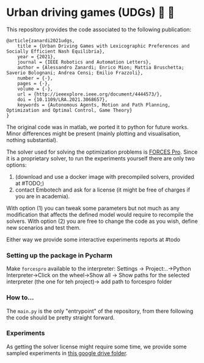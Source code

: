 # Urban driving games (UDGs) :red_car: :blue_car:

This repository provides the code associated to the following publication:

```
@article{zanardi2021udgs,
    title = {Urban Driving Games with Lexicographic Preferences and Socially Efficient Nash Equilibria},
    year = {2021},
    journal = {IEEE Robotics and Automation Letters},
    author = {Alessandro Zanardi; Enrico Mion; Mattia Bruschetta; Saverio Bolognani; Andrea Censi; Emilio Frazzoli},
    number = {-},
    pages = {-},
    volume = {-},
    url = {http://ieeexplore.ieee.org/document/4444573/},
    doi = {10.1109/LRA.2021.3068657},
    keywords = {Autonomous Agents, Motion and Path Planning, Optimization and Optimal Control, Game Theory}
}
```

The original code was in matlab, we ported it to python for future works. Minor differences might be present (mainly
plotting and visualisation, nothing substantial).

The solver used for solving the optimization problems
is [FORCES Pro](https://www.embotech.com/products/forcespro/overview/). Since it is a proprietary solver, to run the
experiments yourself there are only two options:

1. (download and use a docker image with precompiled solvers, provided at #TODO;)
2. contact Embotech and ask for a license (it might be free of charges if you are in academia).

With option (1) you can tweak some parameters but not much as any modification that affects the defined model would
require to recompile the solvers. With option (2) you are free to change the code as you wish, define new scenarios and
test them.

Either way we provide some interactive experiments reports at #todo

### Setting up the package in Pycharm

Make `forcespro` available to the interpreter:
Settings -> Project:..->Python Interpreter->Click on the wheel->Show all -> Show paths for the selected interpreter (the
one for teh project)-> add path to forcespro folder

### How to...

The `main.py` is the only "entrypoint" of the repository, from there following the code should be pretty straight
forward.

### Experiments

As getting the solver license might require some time, we provide some sampled experiments
in [this google drive folder](https://drive.google.com/drive/folders/189rVGHaBk5ja5GIIK9COg8HtWiy5GbAf?usp=sharing).

